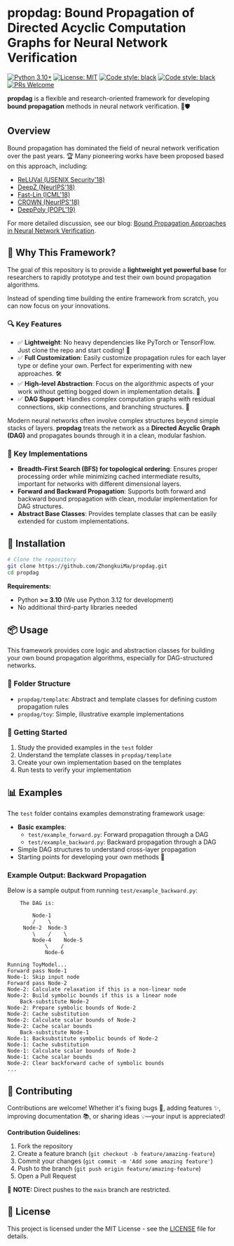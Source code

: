 # propdag: Bound Propagation of Directed Acyclic Computation Graphs for Neural Network Verification

[![Python 3.10+](https://img.shields.io/badge/python-3.10+-blue.svg)](https://www.python.org/downloads/)
[![License: MIT](https://img.shields.io/badge/License-MIT-yellow.svg)](https://opensource.org/licenses/MIT)
[![Code style: black](https://img.shields.io/badge/code%20style-black-000000.svg)](https://github.com/psf/black)
[![Code style: black](https://img.shields.io/badge/code%20style-black-000000.svg)](https://github.com/psf/black)
[![PRs Welcome](https://img.shields.io/badge/PRs-welcome-brightgreen.svg)](http://makeapullrequest.com)

**propdag** is a flexible and research-oriented framework for developing **bound propagation** methods in neural network verification. 🧠🛡️

## Overview

Bound propagation has dominated the field of neural network verification over the past years. 🏆 Many pioneering works have been proposed based on this approach, including:
- [ReLUVal (USENIX Security'18)](https://www.usenix.org/conference/usenixsecurity18/presentation/wang-shiqi)
- [DeepZ (NeurIPS'18)](https://proceedings.neurips.cc/paper_files/paper/2018/hash/f2f446980d8e971ef3da97af089481c3-Abstract.html)
- [Fast-Lin (ICML'18)](https://proceedings.mlr.press/v80/weng18a.html)
- [CROWN (NeurIPS'18)](https://proceedings.neurips.cc/paper/2018/hash/d04863f100d59b3eb688a11f95b0ae60-Abstract.html)
- [DeepPoly (POPL'19)](https://dl.acm.org/doi/abs/10.1145/3290354)

For more detailed discussion, see our blog: [Bound Propagation Approaches in Neural Network Verification](https://zhongkuima.github.io/blogs/bound_prop.html).

## 🎯 Why This Framework?

The goal of this repository is to provide a **lightweight yet powerful base** for researchers to rapidly prototype and test their own bound propagation algorithms.

Instead of spending time building the entire framework from scratch, you can now focus on your innovations.

### 🔍 Key Features

- ✅ **Lightweight**: No heavy dependencies like PyTorch or TensorFlow. Just clone the repo and start coding! 🚀
- ✅ **Full Customization**: Easily customize propagation rules for each layer type or define your own. Perfect for experimenting with new approaches. 🛠️
- ✅ **High-level Abstraction**: Focus on the algorithmic aspects of your work without getting bogged down in implementation details. 🧩
- ✅ **DAG Support**: Handles complex computation graphs with residual connections, skip connections, and branching structures. 🔄

Modern neural networks often involve complex structures beyond simple stacks of layers. **propdag** treats the network as a **Directed Acyclic Graph (DAG)** and propagates bounds through it in a clean, modular fashion.

### 🔑 Key Implementations

- **Breadth-First Search (BFS) for topological ordering**: Ensures proper processing order while minimizing cached intermediate results, important for networks with different dimensional layers.
- **Forward and Backward Propagation**: Supports both forward and backward bound propagation with clean, modular implementation for DAG structures.
- **Abstract Base Classes**: Provides template classes that can be easily extended for custom implementations.

## 🔧 Installation

```bash
# Clone the repository
git clone https://github.com/ZhongkuiMa/propdag.git
cd propdag
```

**Requirements:**
- Python **>= 3.10** (We use Python 3.12 for development)
- No additional third-party libraries needed

## 📦 Usage

This framework provides core logic and abstraction classes for building your own bound propagation algorithms, especially for DAG-structured networks.

### 📁 Folder Structure

- `propdag/template`: Abstract and template classes for defining custom propagation rules
- `propdag/toy`: Simple, illustrative example implementations

### 🧪 Getting Started

1. Study the provided examples in the `test` folder
2. Understand the template classes in `propdag/template`
3. Create your own implementation based on the templates
4. Run tests to verify your implementation

## 📊 Examples

The `test` folder contains examples demonstrating framework usage:

- **Basic examples**:
  - `test/example_forward.py`: Forward propagation through a DAG
  - `test/example_backward.py`: Backward propagation through a DAG
- Simple DAG structures to understand cross-layer propagation
- Starting points for developing your own methods 🔧

### Example Output: Backward Propagation

Below is a sample output from running `test/example_backward.py`:

```text
    The DAG is:

        Node-1
        /    \
     Node-2  Node-3
        \    /    \
        Node-4    Node-5
            \    /
            Node-6
    
Running ToyModel...
Forward pass Node-1
Node-1: Skip input node
Forward pass Node-2
Node-2: Calculate relaxation if this is a non-linear node
Node-2: Build symbolic bounds if this is a linear node
	Back-substitute Node-2
Node-2: Prepare symbolic bounds of Node-2
Node-2: Cache substitution
Node-2: Calculate scalar bounds of Node-2
Node-2: Cache scalar bounds
	Back-substitute Node-1
Node-1: Backsubstitute symbolic bounds of Node-2
Node-1: Cache substitution
Node-1: Calculate scalar bounds of Node-2
Node-1: Cache scalar bounds
Node-2: Clear backforward cache of symbolic bounds
...
```

## 🤝 Contributing

Contributions are welcome! Whether it's fixing bugs 🐞, adding features ✨, improving documentation 📚, or sharing ideas 💡—your input is appreciated!

**Contribution Guidelines:**
1. Fork the repository
2. Create a feature branch (`git checkout -b feature/amazing-feature`)
3. Commit your changes (`git commit -m 'Add some amazing feature'`)
4. Push to the branch (`git push origin feature/amazing-feature`)
5. Open a Pull Request

📌 **NOTE:** Direct pushes to the `main` branch are restricted.

## 📄 License

This project is licensed under the MIT License - see the [LICENSE](LICENSE) file for details.
